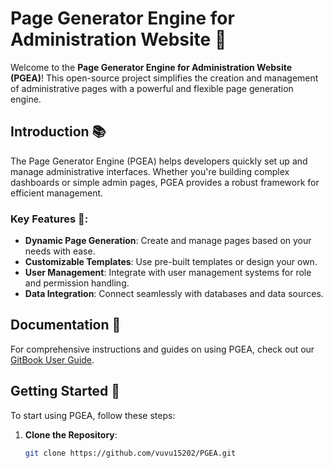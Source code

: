 # Page Generator Engine for Administration Website 🚀

Welcome to the **Page Generator Engine for Administration Website (PGEA)**! This open-source project simplifies the creation and management of administrative pages with a powerful and flexible page generation engine.

## Introduction 📚

The Page Generator Engine (PGEA) helps developers quickly set up and manage administrative interfaces. Whether you're building complex dashboards or simple admin pages, PGEA provides a robust framework for efficient management.

### Key Features 🌟:
- **Dynamic Page Generation**: Create and manage pages based on your needs with ease.
- **Customizable Templates**: Use pre-built templates or design your own.
- **User Management**: Integrate with user management systems for role and permission handling.
- **Data Integration**: Connect seamlessly with databases and data sources.

## Documentation 📖

For comprehensive instructions and guides on using PGEA, check out our [GitBook User Guide](https://quanglinhtas-organization.gitbook.io/pgea-user-guide).

## Getting Started 🚀

To start using PGEA, follow these steps:

1. **Clone the Repository**:
   ```bash
   git clone https://github.com/vuvu15202/PGEA.git
